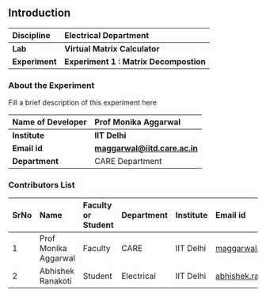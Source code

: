 ## Introduction


<b>Discipline | <b> Electrical Department
:--|:--|
<b> Lab | <b> Virtual Matrix Calculator
<b> Experiment|     <b> Experiment 1 : Matrix Decompostion

### About the Experiment 

Fill a brief description of this experiment here

<b>Name of Developer | <b> Prof Monika Aggarwal 
:--|:--|
<b> Institute | <b> IIT Delhi 
<b> Email id|     <b> maggarwal@iitd.care.ac.in 
<b> Department |  CARE Department

### Contributors List

SrNo | Name | Faculty or Student | Department| Institute | Email id
:--|:--|:--|:--|:--|:--|
1 | Prof Monika Aggarwal| Faculty | CARE | IIT Delhi | maggarwal@iitd.care.ac.in
2 | Abhishek Ranakoti | Student | Electrical | IIT Delhi | abhishek.ranakoti@iitd.ee.ac.in
